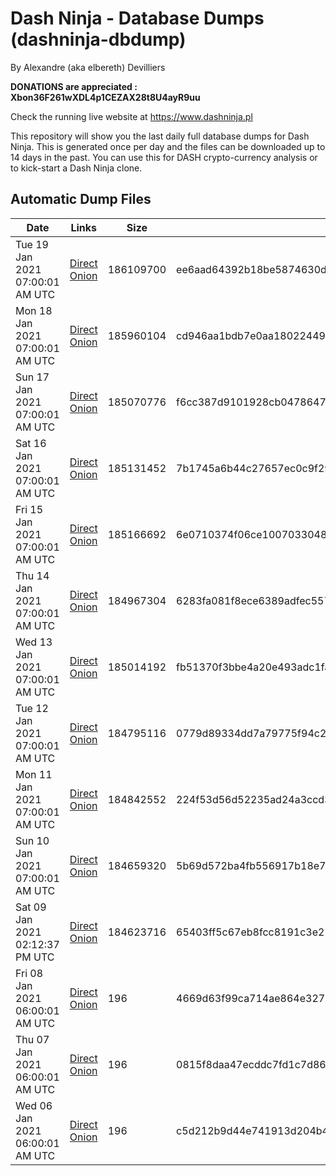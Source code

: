 # Dash Ninja - Database Dumps (dashninja-dbdump)
By Alexandre (aka elbereth) Devilliers

**DONATIONS are appreciated : Xbon36F261wXDL4p1CEZAX28t8U4ayR9uu**

Check the running live website at https://www.dashninja.pl

This repository will show you the last daily full database dumps for Dash Ninja. This is generated once per day and the files can be downloaded up to 14 days in the past.
You can use this for DASH crypto-currency analysis or to kick-start a Dash Ninja clone.


## Automatic Dump Files
| Date | Links | Size | SHA256 |
|--|--|--|--|
| Tue 19 Jan 2021 07:00:01 AM UTC | [Direct](https://oshi.at/oSwpti) [Onion](http://oshiatwowvdbshka.onion/oSwpti) | 186109700 | ee6aad64392b18be5874630dffd65c63c439c9019549c184a4db5f66f4e9111a | 
| Mon 18 Jan 2021 07:00:01 AM UTC | [Direct](https://oshi.at/MSXGJF) [Onion](http://oshiatwowvdbshka.onion/MSXGJF) | 185960104 | cd946aa1bdb7e0aa1802244910983f84269482e4cfcf9b3dee33403616a3d69a | 
| Sun 17 Jan 2021 07:00:01 AM UTC | [Direct](https://oshi.at/ogKSMH) [Onion](http://oshiatwowvdbshka.onion/ogKSMH) | 185070776 | f6cc387d9101928cb0478647f4d21b8623404ffd5513a5eaf223fa732d3380ed | 
| Sat 16 Jan 2021 07:00:01 AM UTC | [Direct](https://oshi.at/eZLwCP) [Onion](http://oshiatwowvdbshka.onion/eZLwCP) | 185131452 | 7b1745a6b44c27657ec0c9f293a3f59453331cdc8b8194e7c0cdcb1b6aa3f433 | 
| Fri 15 Jan 2021 07:00:01 AM UTC | [Direct](https://oshi.at/MSVwLT) [Onion](http://oshiatwowvdbshka.onion/MSVwLT) | 185166692 | 6e0710374f06ce100703304895f33e7e115444b072c7e7b4f0ebc57fd47faffc | 
| Thu 14 Jan 2021 07:00:01 AM UTC | [Direct](https://oshi.at/BXjfah) [Onion](http://oshiatwowvdbshka.onion/BXjfah) | 184967304 | 6283fa081f8ece6389adfec55719e0fcc1bc8e5e5b2e6d628fd67393ad097a48 | 
| Wed 13 Jan 2021 07:00:01 AM UTC | [Direct](https://oshi.at/oyZVfW) [Onion](http://oshiatwowvdbshka.onion/oyZVfW) | 185014192 | fb51370f3bbe4a20e493adc1fa7334fe8fab86353150b7a85b5f4ac08e5459d2 | 
| Tue 12 Jan 2021 07:00:01 AM UTC | [Direct](https://oshi.at/DajDYi) [Onion](http://oshiatwowvdbshka.onion/DajDYi) | 184795116 | 0779d89334dd7a79775f94c2c00059d72e8cd3816e47d608aa6fe9f48bcf860e | 
| Mon 11 Jan 2021 07:00:01 AM UTC | [Direct](https://oshi.at/NCByvG) [Onion](http://oshiatwowvdbshka.onion/NCByvG) | 184842552 | 224f53d56d52235ad24a3ccd326ce63db1d1e42f60676d90de5ed6575ad4bfb9 | 
| Sun 10 Jan 2021 07:00:01 AM UTC | [Direct](https://oshi.at/nPnLBe) [Onion](http://oshiatwowvdbshka.onion/nPnLBe) | 184659320 | 5b69d572ba4fb556917b18e7da36fbb3235334b379cac0af630d2d9fb97f7d19 | 
| Sat 09 Jan 2021 02:12:37 PM UTC | [Direct](https://oshi.at/JqsuzN) [Onion](http://oshiatwowvdbshka.onion/JqsuzN) | 184623716 | 65403ff5c67eb8fcc8191c3e2787b969cfc7e31eea7d98777e5ffa137284968b | 
| Fri 08 Jan 2021 06:00:01 AM UTC | [Direct](https://oshi.at/kHhpYv) [Onion](http://oshiatwowvdbshka.onion/kHhpYv) | 196 | 4669d63f99ca714ae864e327146109479e0aa6f4451c1387dfcaa49889ea7f40 | 
| Thu 07 Jan 2021 06:00:01 AM UTC | [Direct](https://oshi.at/yuFdmV) [Onion](http://oshiatwowvdbshka.onion/yuFdmV) | 196 | 0815f8daa47ecddc7fd1c7d86764b046c01ae98b61f24f7996b4560c37e7bb32 | 
| Wed 06 Jan 2021 06:00:01 AM UTC | [Direct](https://oshi.at/vkyxwK) [Onion](http://oshiatwowvdbshka.onion/vkyxwK) | 196 | c5d212b9d44e741913d204b447010526e0b6fb9ab783ff11c1bae65b2ee675fa | 
